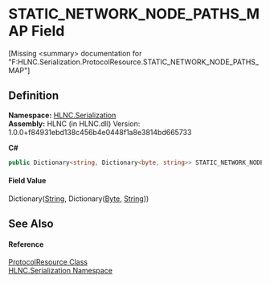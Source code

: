 # STATIC_NETWORK_NODE_PATHS_MAP Field


\[Missing &lt;summary&gt; documentation for "F:HLNC.Serialization.ProtocolResource.STATIC_NETWORK_NODE_PATHS_MAP"\]



## Definition
**Namespace:** <a href="N_HLNC_Serialization">HLNC.Serialization</a>  
**Assembly:** HLNC (in HLNC.dll) Version: 1.0.0+f84931ebd138c456b4e0448f1a8e3814bd665733

**C#**
``` C#
public Dictionary<string, Dictionary<byte, string>> STATIC_NETWORK_NODE_PATHS_MAP
```



#### Field Value
Dictionary(<a href="https://learn.microsoft.com/dotnet/api/system.string" target="_blank" rel="noopener noreferrer">String</a>, Dictionary(<a href="https://learn.microsoft.com/dotnet/api/system.byte" target="_blank" rel="noopener noreferrer">Byte</a>, <a href="https://learn.microsoft.com/dotnet/api/system.string" target="_blank" rel="noopener noreferrer">String</a>))

## See Also


#### Reference
<a href="T_HLNC_Serialization_ProtocolResource">ProtocolResource Class</a>  
<a href="N_HLNC_Serialization">HLNC.Serialization Namespace</a>  
